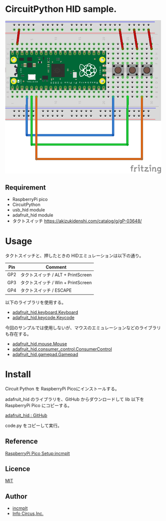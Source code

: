 # CircuitPython HID sample.

![RaspberryPi Pico HID Sample](shortcut-hid.png)

## Requirement

* RaspberryPi pico
* CircuitPython
* usb_hid module
* adafruit_hid module
* タクトスイッチ
  https://akizukidenshi.com/catalog/g/gP-03648/

# Usage

タクトスイッチと、押したときの HIDエミュレーションは以下の通り。

| Pin | Comment |
|---|---|
| GP2 | タクトスイッチ / ALT + PrintScreen |
| GP3 | タクトスイッチ / Win + PrintScreen |
| GP4 | タクトスイッチ / ESCAPE |

以下のライブラリを使用する。

* [adafruit_hid.keyboard.Keyboard](https://docs.circuitpython.org/projects/hid/en/latest/api.html)
* [adafruit_hid.keycode.Keycode](https://circuitpython.readthedocs.io/projects/hid/en/latest/api.html#adafruit-hid-keycode-keycode)

今回のサンプルでは使用しないが、マウスのエミュレーションなどのライブラリも存在する。

* [adafruit_hid.mouse.Mouse](https://circuitpython.readthedocs.io/projects/hid/en/latest/api.html#adafruit-hid-mouse-mouse)
* [adafruit_hid.consumer_control.ConsumerControl](https://circuitpython.readthedocs.io/projects/hid/en/latest/api.html#adafruit-hid-consumer-control-consumercontrol)
* [adafruit_hid.gamepad.Gamepad](https://circuitpython.readthedocs.io/projects/hid/en/3.1.3/api.html#adafruit-hid-gamepad-gamepad)

# Install

Circuit Python を RaspberryPi Picoにインストールする。

adafruit_hid のライブラリを、GitHub からダウンロードして lib 以下をRaspberryPi Pico にコピーする。

[adafruit_hid : GitHub](https://github.com/adafruit/Adafruit_CircuitPython_HID)

code.py をコピーして実行。

## Reference

[RaspberryPi Pico Setup:incmplt](https://www.incmplt.net/2022/09/10/raspberrypi-pico-setup/)

## Licence

[MIT](https://github.com/tcnksm/tool/blob/master/LICENCE)

## Author

* [incmplt](https://www.incmplt.net/)
* [Info Circus,Inc.](https://www.infocircus.jp/)
